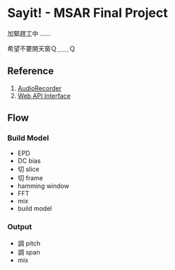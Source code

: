 # Sayit! - MSAR Final Project

加緊趕工中 ......

希望不要開天窗Ｑ＿＿Ｑ

## Reference

1. [AudioRecorder](http://webaudiodemos.appspot.com/AudioRecorder/index.html)
2. [Web API Interface](https://developer.mozilla.org/en-US/docs/Web/API)

## Flow

### Build Model

- EPD
- DC bias
- 切 slice
- 切 frame
- hamming window
- FFT
- mix
- build model

### Output

- 調 pitch
- 調 span
- mix